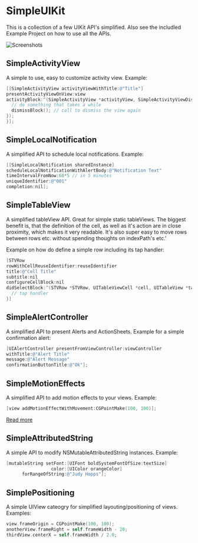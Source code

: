 # SimpleUIKit

This is a collection of a few UIKit API's simplified. 
Also see the includled Example Project on how to use all the APIs.

![Screenshots](https://raw.githubusercontent.com/calimarkus/SimpleUIKit/master/gfx/screenshots.png "Screenshots")

## SimpleActivityView

A simple to use, easy to customize activity view. Example:

```objective-c
[[SimpleActivityView activityViewWithTitle:@"Title"]
presentActivityViewOnView:view
activityBlock:^(SimpleActivityView *activityView, SimpleActivityViewDismissBlock dismissBlock) {
  // do something that takes a while
  dismissBlock(); // call to dismiss the view again
});
}];
```

## SimpleLocalNotification

A simplified API to schedule local notifications. Example:

```objective-c
[[SimpleLocalNotification sharedInstance]
scheduleLocalNotificationWithAlertBody:@"Notification Text"
timeIntervalFromNow:60*5 // in 5 minutes
uniqueIdentifier:@"001"
completion:nil];
```

## SimpleTableView

A simplified tableView API. Great for simple static tableViews.
The biggest benefit is, that the definition of the cell, as well as it's
action are in close proximity, which makes it very readable.
It's also super easy to move rows between rows etc. without spending
thoughts on indexPath's etc.'

Example on how do define a simple row including its tap handler:

```objective-c
[STVRow
rowWithCellReuseIdentifier:reuseIdentifier
title:@"Cell Title"
subtitle:nil
configureCellBlock:nil
didSelectBlock:^(STVRow *STVRow, UITableViewCell *cell, UITableView *tableView, NSIndexPath *indexPath) {
  // tap handler
}]
```

## SimpleAlertController

A simplified API to present Alerts and ActionSheets.
Example for a simple confirmation alert:

```objective-c
[UIAlertController presentFromViewController:viewController
withTitle:@"Alert Title"
message:@"Alert Message"
confirmationButtonTitle:@"Ok"];
```

## SimpleMotionEffects

A simplified API to add motion effects to your views. Example:

```objective-c
[view addMotionEffectWithMovement:CGPointMake(100, 100)];
```

[Read more](SimpleUIKit/SimpleMotionEffects/)

## SimpleAttributedString

A simple API to modify NSMutableAttributedString instances. Example:

```objective-c
[mutableString setFont:[UIFont boldSystemFontOfSize:textSize]
                 color:[UIColor orangeColor]
      forRangeOfString:@"Judy Hopps"];
```

## SimplePositioning

A simple UIView cateogry for simplified layouting/positioning of views. Examples:

```objective-c
view.frameOrigin = CGPointMake(100, 100);
anotherView.frameRight = self.frameWidth - 20;
thirdView.centerX = self.frameWidth / 2.0;
```
